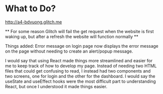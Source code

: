 # What to Do?
http://a4-bdvuong.glitch.me

** For some reason Glitch will fail the get request when the website is first waking up, but after a refresh the website will function normally **

Things added: Error message on login page now displays the error message on the page without needing to create an alert/popup message.

I would say that using React made things more streamlined and easier for me to keep track of how to develop my page. Instead of needing two HTML files that could get confusing to read, I instead had two components and two screens, one for login and the other for the dashboard. I would say the useState and useEffect hooks were the most difficult part to understanding React, but once I understood it made things easier.